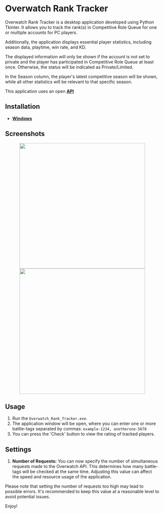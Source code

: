 # Overwatch Rank Tracker

Overwatch Rank Tracker is a desktop application developed using Python Tkinter. It allows you to track the rank(s) in Competitive Role Queue for one or multiple accounts for PC players.

Additionally, the application displays essential player statistics, including season data, playtime, win rate, and KD.

The displayed information will only be shown if the account is not set to private and the player has participated in Competitive Role Queue at least once. Otherwise, the status will be indicated as Private/Limited.

In the Season column, the player's latest competitive season will be shown, while all other statistics will be relevant to that specific season.

This application uses an open **[API](https://overfast-api.tekrop.fr/)**


## Installation


* **[Windows](https://github.com/enexety/Overwath_Rank_Tracker_API/releases)**


## Screenshots


<p align="center">
  <img src="https://github.com/enexety/Overwath_Rank_Tracker/assets/110674990/2c138968-15b2-433c-b2b1-e70a997431bb" width="410">
  <img src="https://github.com/enexety/Overwath_Rank_Tracker/assets/110674990/32d1c9c6-8be9-43ac-9bff-5ab6772b44d5" width="410">
</p>


## Usage

1. Run the `Overwatch_Rank_Tracker.exe`.
2. The application window will be open, where you can enter one or more battle-tags separated by commas: `example-1234, anotherone-5678`
3. You can press the 'Check' button to view the rating of tracked players.


## Settings

1. **Number of Requests:** You can now specify the number of simultaneous requests made to the Overwatch API. This determines how many battle-tags will be checked at the same time. Adjusting this value can affect the speed and resource usage of the application.

Please note that setting the number of requests too high may lead to possible errors. It's recommended to keep this value at a reasonable level to avoid potential issues.

Enjoy!
